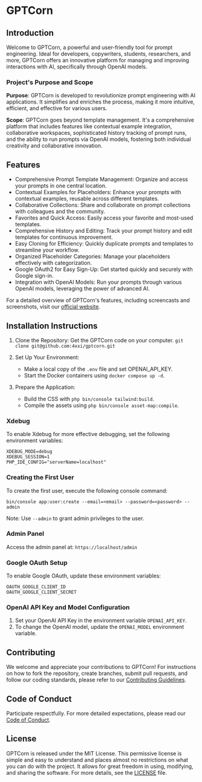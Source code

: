 # GPTCorn

## Introduction

Welcome to GPTCorn, a powerful and user-friendly tool for prompt engineering. Ideal for developers, copywriters,
students, researchers, and more, GPTCorn offers an innovative platform for managing and improving interactions with AI,
specifically through OpenAI models.

### Project's Purpose and Scope

**Purpose**: GPTCorn is developed to revolutionize prompt engineering with AI applications. It simplifies and enriches
the process, making it more intuitive, efficient, and effective for various users.

**Scope**: GPTCorn goes beyond template management. It's a comprehensive platform that includes features like contextual
example integration, collaborative workspaces, sophisticated history tracking of prompt runs, and the ability to run
prompts via OpenAI models, fostering both individual creativity and collaborative innovation.

## Features

- Comprehensive Prompt Template Management: Organize and access your prompts in one central location.
- Contextual Examples for Placeholders: Enhance your prompts with contextual examples, reusable across different
  templates.
- Collaborative Collections: Share and collaborate on prompt collections with colleagues and the community.
- Favorites and Quick Access: Easily access your favorite and most-used templates.
- Comprehensive History and Editing: Track your prompt history and edit templates for continuous improvement.
- Easy Cloning for Efficiency: Quickly duplicate prompts and templates to streamline your workflow.
- Organized Placeholder Categories: Manage your placeholders effectively with categorization.
- Google OAuth2 for Easy Sign-Up: Get started quickly and securely with Google sign-in.
- Integration with OpenAI Models: Run your prompts through various OpenAI models, leveraging the power of advanced AI.

For a detailed overview of GPTCorn's features, including screencasts and screenshots, visit
our [official website](https://gptcorn.ai).

## Installation Instructions

1. Clone the Repository: Get the GPTCorn code on your computer.
   `git clone git@github.com:4xxi/gptcorn.git`

2. Set Up Your Environment:
    - Make a local copy of the `.env` file and set OPENAI_API_KEY.
    - Start the Docker containers using `docker compose up -d`.

3. Prepare the Application:
    - Build the CSS with `php bin/console tailwind:build`.
    - Compile the assets using `php bin/console asset-map:compile`.

### Xdebug

To enable Xdebug for more effective debugging, set the following environment variables:

```shell
XDEBUG_MODE=debug
XDEBUG_SESSION=1
PHP_IDE_CONFIG="serverName=localhost"
```

### Creating the First User

To create the first user, execute the following console command:

```shell
bin/console app:user:create --email=<email> --password=<password> --admin
```

Note: Use `--admin` to grant admin privileges to the user.

### Admin Panel

Access the admin panel at: `https://localhost/admin`

### Google OAuth Setup

To enable Google OAuth, update these environment variables:

```shell
OAUTH_GOOGLE_CLIENT_ID
OAUTH_GOOGLE_CLIENT_SECRET
```

### OpenAI API Key and Model Configuration

1. Set your OpenAI API Key in the environment variable `OPENAI_API_KEY`.
2. To change the OpenAI model, update the `OPENAI_MODEL` environment variable.

## Contributing

We welcome and appreciate your contributions to GPTCorn! For instructions on how to fork the repository, create
branches, submit pull requests, and follow our coding standards, please refer to
our  [Contributing Guidelines](CONTRIBUTING.md).

## Code of Conduct

Participate respectfully. For more detailed expectations, please read our [Code of Conduct](CODE_OF_CONDUCT.md).

## License

GPTCorn is released under the MIT License. This permissive license is simple and easy to understand and places almost no
restrictions on what you can do with the project. It allows for great freedom in using, modifying, and sharing the
software. For more details, see the [LICENSE](LICENSE) file.
